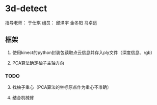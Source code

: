 # 3d-detect

指导老师： 于仕琪
组员： 邱泽宇  金冬阳  马卓远

## 框架

1. 使用kinect的python封装包读取点云信息并存入ply文件（深度信息、rgb）

2. PCA算法确定柚子主轴方向

### TODO

3. 找柚子重心（PCA算法的坐标原点作为重心不准确）

4. 结合机械臂
